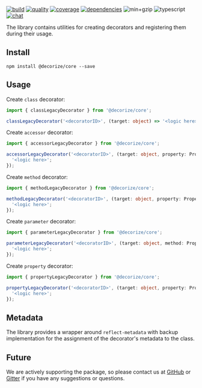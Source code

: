 [![build](https://img.shields.io/github/workflow/status/Yokize/decorize/CI/master?style=flat-square&logo=github)](https://github.com/Yokize/decorize/actions)
[![quality](https://img.shields.io/codefactor/grade/github/Yokize/decorize?logo=codefactor&logoColor=white&style=flat-square&label=quality)](https://www.codefactor.io/repository/github/Yokize/decorize)
[![coverage](https://img.shields.io/codacy/coverage/8f0566a3ddca4105aad6ee0585ff5379?style=flat-square&logo=codacy&label=coverage)](https://www.codacy.com/gh/Yokize/decorize?utm_source=github.com&utm_medium=referral&utm_content=Yokize/decorize&utm_campaign=Badge_Coverage)
[![dependencies](https://img.shields.io/librariesio/release/npm/@decorize/core?style=flat-square&label=dependencies)](https://www.npmjs.com/package/@decorize/core)
![min+gzip](https://img.shields.io/bundlephobia/minzip/@decorize/core?style=flat-square&label=min%2Bzip)
![typescript](https://img.shields.io/static/v1?style=flat-square&logo=typescript&color=informational&label&message=3.9)
[![chat](https://img.shields.io/gitter/room/decorize/community?style=flat-square&color=informational&logo=gitter&label)](https://gitter.im/decorize/community)

The library contains utilities for creating decorators and registering them during their usage.

## Install

```shell script
npm install @decorize/core --save
```

## Usage

Create `class` decorator:

```typescript
import { classLegacyDecorator } from '@decorize/core';

classLegacyDecorator('<decoratorID>', (target: object) => '<logic here>');
```

Create `accessor` decorator:

```typescript
import { accessorLegacyDecorator } from '@decorize/core';

accessorLegacyDecorator('<decoratorID>', (target: object, property: PropertyKey, description: PropertyDescriptor) => {
  '<logic here>';
});
```

Create `method` decorator:

```typescript
import { methodLegacyDecorator } from '@decorize/core';

methodLegacyDecorator('<decoratorID>', (target: object, property: PropertyKey, description: PropertyDescriptor) => {
  '<logic here>';
});
```

Create `parameter` decorator:

```typescript
import { parameterLegacyDecorator } from '@decorize/core';

parameterLegacyDecorator('<decoratorID>', (target: object, method: PropertyKey, paramIdx: number) => {
  '<logic here>';
});
```

Create `property` decorator:

```typescript
import { propertyLegacyDecorator } from '@decorize/core';

propertyLegacyDecorator('<decoratorID>', (target: object, property: PropertyKey) => {
  '<logic here>';
});
```

## Metadata

The library provides a wrapper around `reflect-metadata` with backup implementation for the assignment of the decorator's metadata to the class.

## Future

We are actively supporting the package, so please contact us at [GitHub](https://github.com/Yokize/decorize) or [Gitter](https://gitter.im/decorize/community) if you have any suggestions or questions.
